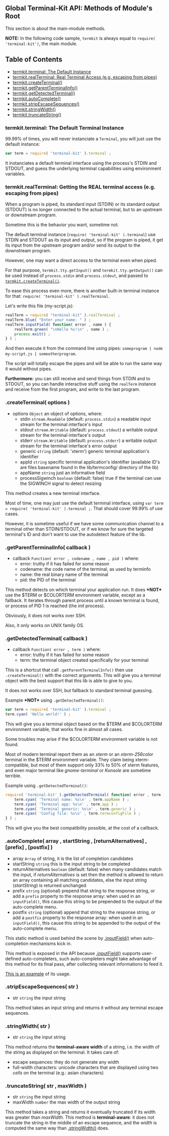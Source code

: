 

<a name="top"></a>
## Global Terminal-Kit API: Methods of Module's Root

This section is about the main-module methods.

**NOTE:** In the following code sample, `termkit` is always equal to `require( 'terminal-kit')`, the main module.



## Table of Contents

* [termkit.terminal: The Default Instance](#ref.terminal)
* [termkit.realTerminal: Real Terminal Access (e.g. escaping from pipes)](#ref.realTerminal)
* [termkit.createTerminal()](#ref.createTerminal)
* [termkit.getParentTerminalInfo()](#ref.getParentTerminalInfo)
* [termkit.getDetectedTerminal()](#ref.getDetectedTerminal)
* [termkit.autoComplete()](#ref.autoComplete)
* [termkit.stripEscapeSequences()](#ref.stripEscapeSequences)
* [termkit.stringWidth()](#ref.stringWidth)
* [termkit.truncateString()](#ref.truncateString)



<a name="ref.terminal"></a>
### termkit.terminal: The Default Terminal Instance

99.99% of times, you will never instanciate a `Terminal`, you will just use the default instance:

```js
var term = require( 'terminal-kit' ).terminal ;
```

It instanciates a default terminal interface using the process's STDIN and STDOUT, and guess the underlying terminal
capabilities using environment variables.



<a name="ref.realTerminal"></a>
### termkit.realTerminal: Getting the **REAL** terminal access (e.g. escaping from pipes)

When a program is piped, its standard input (STDIN) or its standard output (STDOUT) is no longer connected to the actual terminal,
but to an upstream or downstream program.

Sometime this is the behavior you want, sometime not.

The default terminal instance (`require( 'terminal-kit' ).terminal`) use STDIN and STDOUT as its input and output, so if the program
is piped, it get its input from the upstream program and/or send its output to the downstream program.

However, one may want a direct access to the terminal even when piped.

For that purpose, `termkit.tty.getInput()` and `termkit.tty.getOutput()` can be used instead of `process.stdin` and `process.stdout`,
and passed to [`termkit.createTerminal()`](#ref.createTerminal).

To ease this process even more, there is another built-in terminal instance for that: `require( 'terminal-kit' ).realTerminal`.

Let's write this file (my-script.js):

```js
realTerm = require( "terminal-kit" ).realTerminal ;
realTerm.blue( "Enter your name: " ) ;
realTerm.inputField( function( error , name ) {
	realTerm.green( "\nHello %s!\n" , name ) ;
	process.exit() ;
} ) ;
```

And then execute it from the command line using pipes: `someprogram | node my-script.js | someotherprogram`.

The script will totally escape the pipes and will be able to run the same way it would without pipes.

**Furthermore:** you can still receive and send things from STDIN and to STDOUT, so you can handle interactive stuff using
the `realTerm` instance and receive from the first program, and write to the last program.



<a name="ref.createTerminal"></a>
### .createTerminal( options )

* options `Object` an object of options, where:
	* stdin `stream.Readable` (default: `process.stdin`) a readable input stream for the terminal interface's input
	* stdout `stream.Writable` (default: `process.stdout`) a writable output stream for the terminal interface's output
	* stderr `stream.Writable` (default: `process.stderr`) a writable output stream for the terminal interface's error output
	* generic `string` (default: 'xterm') generic terminal application's identifier
	* appId `string` specific terminal application's identifier (available ID's are files basename found in the
	  lib/termconfig/ directory of the lib)
	* appName `string` just an informative field
	* processSigwinch `boolean` (default: false) true if the terminal can use the SIGWINCH signal to detect resizing

This method creates a new terminal interface.

Most of time, one may just use the default terminal interface, using `var term = require( 'terminal-kit' ).terminal ;`.
That should cover 99.99% of use cases.

However, it is sometime useful if we have some communication channel to a terminal other than STDIN/STDOUT,
or if we know for sure the targeted terminal's ID and don't want to use the autodetect feature of the lib.



<a name="ref.getParentTerminalInfo"></a>
### .getParentTerminalInfo( callback )

* callback `Function( error , codename , name , pid )` where:
	* error: truthy if it has failed for some reason
	* codename: the code name of the terminal, as used by terminfo
	* name: the real binary name of the terminal
	* pid: the PID of the terminal

This method detects on which terminal your application run.
It does **\*NOT\*** use the $TERM or $COLORTERM environment variable, except as a fallback.
It iterates through parent process until a known terminal is found, or process of PID 1 is reached (the *init* process).

Obviously, it does not works over SSH.

Also, it only works on UNIX family OS.



<a name="ref.getDetectedTerminal"></a>
### .getDetectedTerminal( callback )

* callback `Function( error , term )` where:
	* error: truthy if it has failed for some reason
	* term: the terminal object created specifically for your terminal

This is a shortcut that call `.getParentTerminalInfo()` then use `.createTerminal()` with the correct arguments.
This will give you a terminal object with the best support that this lib is able to give to you.

It does not works over SSH, but fallback to standard terminal guessing.

Example **\*NOT\***  using `.getDetectedTerminal()`:
```js
var term = require( 'terminal-kit' ).terminal ;
term.cyan( 'Hello world!' ) ;
```
This will give you a terminal object based on the $TERM and $COLORTERM environment variable, that works fine in
almost all cases.

Some troubles may arise if the $COLORTERM environment variable is not found.

Most of modern terminal report them as an *xterm* or an *xterm-256color* terminal in the $TERM environment variable.
They claim being xterm-compatible, but most of them support only 33% to 50% of xterm features,
and even major terminal like *gnome-terminal* or *Konsole* are sometime terrible.

Example using `.getDetectedTerminal()`:
```js
require( 'terminal-kit' ).getDetectedTerminal( function( error , term ) {
	term.cyan( 'Terminal name: %s\n' , term.appName ) ;
	term.cyan( 'Terminal app: %s\n' , term.app ) ;
	term.cyan( 'Terminal generic: %s\n' , term.generic ) ;
	term.cyan( 'Config file: %s\n' , term.termconfigFile ) ;
} ) ;
```
This will give you the best compatibility possible, at the cost of a callback.



<a name="ref.autoComplete"></a>
### .autoComplete( array , startString , [returnAlternatives] , [prefix] , [postfix] )

* array `Array` of string, it is the list of completion candidates
* startString `string` this is the input string to be completed
* returnAlternatives `boolean` (default: false) when many candidates match the input, if *returnAlternatives* is set then
  the method is allowed to return an array containing all matching candidates, else the input string (*startString*) is
  returned unchanged
* prefix `string` (optional) prepend that string to the response string, or add a `prefix` property to the response array:
  when used in an `inputField()`, this cause this string to be prepended to the output of the auto-complete menu.
* postfix `string` (optional) append that string to the response string, or add a `postfix` property to the response array:
  when used in an `inputField()`, this cause this string to be appended to the output of the auto-complete menu.

This static method is used behind the scene by [.inputField()](high-level.md#ref.inputField) when auto-completion mechanisms kick in.

This method is exposed in the API because [.inputField()](high-level.md#ref.inputField) supports user-defined auto-completers, such
auto-completers might take advantage of this method for its final pass, after collecting relevant informations to feed it.

[This is an example](high-level.md#ref.example.autoComplete) of its usage.



<a name="ref.stripEscapeSequences"></a>
### .stripEscapeSequences( str )

* str `string` the input string

This method takes an input string and returns it without any terminal escape sequences.



<a name="ref.stringWidth"></a>
### .stringWidth( str )

* str `string` the input string

This method returns the **terminal-aware width** of a string, i.e. the width of the string as displayed on the terminal.
It takes care of:
* escape sequences: they do not generate any width
* full-width characters: unicode characters that are displayed using two *cells* on the terminal (e.g.: asian characters)



<a name="ref.truncateString"></a>
### .truncateString( str , maxWidth )

* str `string` the input string
* maxWidth `number` the max width of the output string

This method takes a string and returns it eventually truncated if its width was greater than *maxWidth*.
This method is **terminal-aware**: it does not truncate the string in the middle of an escape sequence,
and the *width* is computed the same way than [.stringWidth()](#ref.stringWidth) does.

